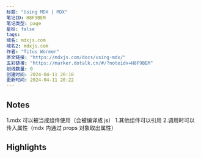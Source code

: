 ```yaml
---
标题: "Using MDX | MDX"
笔记ID: H8F9BEM
笔记类型: page
星标: false
tags: 
域名: mdxjs.com
域名2: mdxjs.com
作者: "Titus Wormer"
原文链接: "https://mdxjs.com/docs/using-mdx/"
五彩链接: "https://marker.dotalk.cn/#/?noteidx=H8F9BEM"
划线数量: 0
创建时间: 2024-04-11 20:18
更新时间: 2024-04-11 20:22
---
```


## Notes
1.mdx 可以被当成组件使用（会被编译成 js）
    1.其他组件可以引用
    2.调用时可以传入属性（mdx 内通过 props 对象取出属性）

## Highlights
